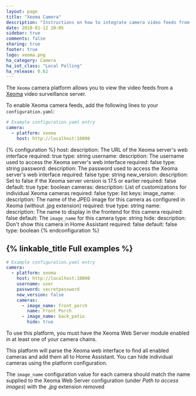 ```yaml
---
layout: page
title: "Xeoma Camera"
description: "Instructions on how to integrate camera video feeds from a Xeoma server in Home Assistant"
date: 2018-01-12 20:05
sidebar: true
comments: false
sharing: true
footer: true
logo: xeoma.png
ha_category: Camera
ha_iot_class: "Local Polling"
ha_release: 0.62
---
```



The `Xeoma` camera platform allows you to view the video feeds from a [Xeoma](http://felenasoft.com/xeoma) video surveillance server.

To enable Xeoma camera feeds, add the following lines to your `configuration.yaml`:

```yaml
# Example configuration.yaml entry
camera:
  - platform: xeoma
    host: http://localhost:10090
```

{% configuration %}
host:
  description: The URL of the Xeoma server's web interface 
  required: true
  type: string
username:
  description: The username used to access the Xeoma server's web interface
  required: false
  type: string
password:
  description: The password used to access the Xeoma server's web interface
  required: false
  type: string
new_version:
  description: Set to false if the Xeoma server version is 17.5 or earlier
  required: false
  default: true
  type: boolean
cameras:
  description: List of customizations for individual Xeoma cameras
  required: false
  type: list
  keys:
    image_name: 
      description: The name of the JPEG image for this camera as configured in Xeoma (without .jpg extension)
      required: true
      type: string
    name:
      description: The name to display in the frontend for this camera
      required: false
      default: The `image_name` for this camera
      type: string
    hide:
      description: Don't show this camera in Home Assistant
      required: false
      default: false
      type: boolean
{% endconfiguration %}

## {% linkable_title Full examples %}

```yaml
# Example configuration.yaml entry
camera:
  - platform: xeoma
    host: http://localhost:10090
    username: user
    password: secretpassword
    new_version: false
    cameras:
      - image_name: front_porch
        name: Front Porch
      - image_name: back_patio
        hide: true
```

To use this platform, you must have the Xeoma Web Server module enabled in at least one of your camera chains.
 
This platform will parse the Xeoma web interface to find all enabled cameras and add them all to Home Assistant. You can 
hide individual cameras using the platform configuration.
 
The `image_name` configuration value for each camera should
match the name supplied to the Xeoma Web Server configuration (under _Path to access images_) with the _.jpg_ 
extension removed

